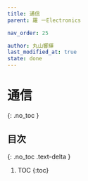 ```yaml
---
title: 通信
parent: 羅 ーElectronics

nav_order: 25

author: 丸山響輝
last_modified_at: true
state: done
---
```


# **通信**
{: .no_toc }

## 目次
{: .no_toc .text-delta }

1. TOC
{:toc}